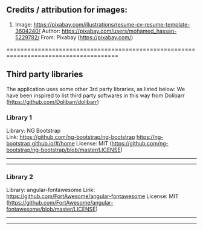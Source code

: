 ## Credits / attribution for images:

1. Image: https://pixabay.com/illustrations/resume-cv-resume-template-3604240/
	Author: https://pixabay.com/users/mohamed_hassan-5229782/
	From: Pixabay (https://pixabay.com/)


======================================================================================	

## Third party libraries

The application uses some other 3rd party libraries, as listed below:
We have been inspired to list third party softwares in this way from Dolibarr (https://github.com/Dolibarr/dolibarr)

### Library 1
Library:	NG Bootstrap    
Link:		https://github.com/ng-bootstrap/ng-bootstrap
			https://ng-bootstrap.github.io/#/home
License:	MIT (https://github.com/ng-bootstrap/ng-bootstrap/blob/master/LICENSE)				

----------------------------------------------------------------------------------------------------------------------------
----------------------------------------------------------------------------------------------------------------------------

### Library 2
Library:	angular-fontawesome
Link:		https://github.com/FortAwesome/angular-fontawesome
License:	MIT (https://github.com/FortAwesome/angular-fontawesome/blob/master/LICENSE)				

----------------------------------------------------------------------------------------------------------------------------
----------------------------------------------------------------------------------------------------------------------------




					
